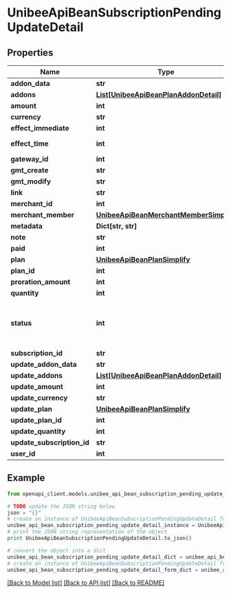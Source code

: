 # UnibeeApiBeanSubscriptionPendingUpdateDetail


## Properties

Name | Type | Description | Notes
------------ | ------------- | ------------- | -------------
**addon_data** | **str** | plan addon json data | [optional] 
**addons** | [**List[UnibeeApiBeanPlanAddonDetail]**](UnibeeApiBeanPlanAddonDetail.md) | Addons | [optional] 
**amount** | **int** | CaptureAmount, Cent | [optional] 
**currency** | **str** | Currency | [optional] 
**effect_immediate** | **int** | EffectImmediate | [optional] 
**effect_time** | **int** | effect_immediate&#x3D;0, EffectTime unit_time | [optional] 
**gateway_id** | **int** | Id | [optional] 
**gmt_create** | **str** | GmtCreate | [optional] 
**gmt_modify** | **str** | GmtModify | [optional] 
**link** | **str** | Link | [optional] 
**merchant_id** | **int** | MerchantId | [optional] 
**merchant_member** | [**UnibeeApiBeanMerchantMemberSimplify**](UnibeeApiBeanMerchantMemberSimplify.md) |  | [optional] 
**metadata** | **Dict[str, str]** |  | [optional] 
**note** | **str** | Update Note | [optional] 
**paid** | **int** | Paid | [optional] 
**plan** | [**UnibeeApiBeanPlanSimplify**](UnibeeApiBeanPlanSimplify.md) |  | [optional] 
**plan_id** | **int** | PlanId | [optional] 
**proration_amount** | **int** | ProrationAmount,Cents | [optional] 
**quantity** | **int** | quantity | [optional] 
**status** | **int** | Status，0-Init | 1-Create｜2-Finished｜3-Cancelled | [optional] 
**subscription_id** | **str** | SubscriptionId | [optional] 
**update_addon_data** | **str** | UpdateAddonData | [optional] 
**update_addons** | [**List[UnibeeApiBeanPlanAddonDetail]**](UnibeeApiBeanPlanAddonDetail.md) | UpdateAddons | [optional] 
**update_amount** | **int** | UpdateAmount, Cents | [optional] 
**update_currency** | **str** | UpdateCurrency | [optional] 
**update_plan** | [**UnibeeApiBeanPlanSimplify**](UnibeeApiBeanPlanSimplify.md) |  | [optional] 
**update_plan_id** | **int** | UpdatePlanId | [optional] 
**update_quantity** | **int** | UpdateQuantity | [optional] 
**update_subscription_id** | **str** | UpdateSubscriptionId | [optional] 
**user_id** | **int** | UserId | [optional] 

## Example

```python
from openapi_client.models.unibee_api_bean_subscription_pending_update_detail import UnibeeApiBeanSubscriptionPendingUpdateDetail

# TODO update the JSON string below
json = "{}"
# create an instance of UnibeeApiBeanSubscriptionPendingUpdateDetail from a JSON string
unibee_api_bean_subscription_pending_update_detail_instance = UnibeeApiBeanSubscriptionPendingUpdateDetail.from_json(json)
# print the JSON string representation of the object
print UnibeeApiBeanSubscriptionPendingUpdateDetail.to_json()

# convert the object into a dict
unibee_api_bean_subscription_pending_update_detail_dict = unibee_api_bean_subscription_pending_update_detail_instance.to_dict()
# create an instance of UnibeeApiBeanSubscriptionPendingUpdateDetail from a dict
unibee_api_bean_subscription_pending_update_detail_form_dict = unibee_api_bean_subscription_pending_update_detail.from_dict(unibee_api_bean_subscription_pending_update_detail_dict)
```
[[Back to Model list]](../README.md#documentation-for-models) [[Back to API list]](../README.md#documentation-for-api-endpoints) [[Back to README]](../README.md)


